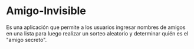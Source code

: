 # Amigo-Invisible
Es una aplicación que permite a los usuarios ingresar nombres de amigos en una lista para luego realizar un sorteo aleatorio y determinar quién es el "amigo secreto".
